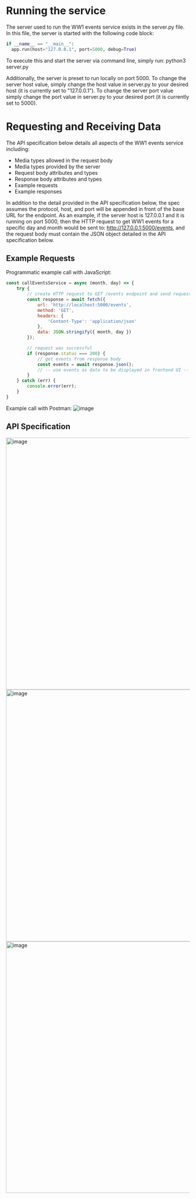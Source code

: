 # Running the service
The server used to run the WW1 events service exists in the server.py file. In this file, the server is started with the following code block:
```python
if __name__ == "__main__":
  app.run(host="127.0.0.1", port=5000, debug=True)
```
To execute this and start the server via command line, simply run: python3 server.py

Additionally, the server is preset to run locally on port 5000. To change the server host value, simply change the host value in server.py to your 
desired host (it is currently set to "127.0.0.1"). To change the server port value simply change the port value in server.py to your desired port 
(it is currently set to 5000).

# Requesting and Receiving Data
The API specification below details all aspects of the WW1 events service including:
* Media types allowed in the request body
* Media types provided by the server
* Request body attributes and types
* Response body attributes and types
* Example requests
* Example responses

In addition to the detail provided in the API specification below, the spec assumes the protocol, host, and port will be appended in front of the base URL
for the endpoint. As an example, if the server host is 127.0.0.1 and it is running on port 5000, then the HTTP request to get WW1 events for a specific 
day and month would be sent to: http://127.0.0.1:5000/events, and the request body must contain the JSON object detailed in the API specification below.

## Example Requests
Programmatic example call with JavaScript:
```javascript
const callEventsService = async (month, day) => {
    try {
        // create HTTP request to GET /events endpoint and send request
        const response = await fetch({
            url: 'http://localhost:5000/events',
            method: 'GET',
            headers: {
                'Content-Type': 'application/json'
            },
            data: JSON.stringify({ month, day })
        });

        // request was successful
        if (response.status === 200) {
            // get events from response body
            const events = await response.json();
            // -- use events as data to be displayed in frontend UI --
        }
    } catch (err) {
        console.error(err);
    }
}
```

Example call with Postman:
![image](https://user-images.githubusercontent.com/76921481/198409114-c9acdd7d-7609-4566-b087-fc04b26afb3d.png)

## API Specification
<img width="689" alt="image" src="https://user-images.githubusercontent.com/76921481/198404680-910dbae5-b98f-477b-b74c-8a91ee344658.png">
<img width="689" alt="image" src="https://user-images.githubusercontent.com/76921481/198404952-a02e6454-4aac-4829-adec-faf69827c24c.png">
<img width="688" alt="image" src="https://user-images.githubusercontent.com/76921481/198405141-9475ebb1-8d17-4c1c-8e80-fe859b94d07a.png">

